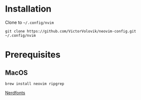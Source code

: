 # Installation

Clone to `~/.config/nvim`

```
git clone https://github.com/VictorVolovik/neovim-config.git ~/.config/nvim
```

# Prerequisites

## MacOS

```
brew install neovim ripgrep
```

[Nerdfonts](https://www.nerdfonts.com/)
